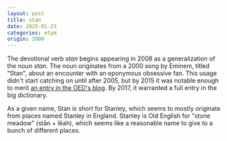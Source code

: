 ```yaml
---
layout: post
title: stan
date: 2025-01-23
categories: etym
origin: 2000
---
```

The devotional verb *stan* begins appearing in 2008 as a generalization of the noun *stan*. The noun originates from a 2000 song by Eminem, titled "Stan", about an encounter with an eponymous obsessive fan. This usage didn't start catching on until after 2005, but by 2015 it was notable enough to merit [an entry in the OED's blog](https://web.archive.org/web/20150723172202/http://blog.oxforddictionaries.com/2015/07/stans-eminem/). By 2017, it warranted a full entry in the big dictionary.

As a given name, Stan is short for Stanley, which seems to mostly originate from places named Stanley in England. Stanley is Old English for "stone meadow" (stān + lēah), which seems like a reasonable name to give to a bunch of different places.
